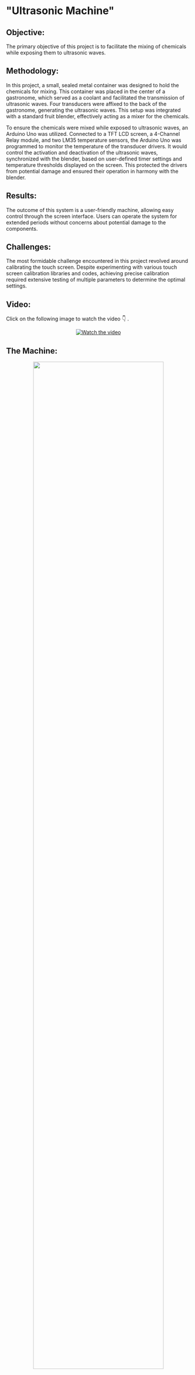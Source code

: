 # "Ultrasonic Machine"

## Objective:
The primary objective of this project is to facilitate the mixing of chemicals while exposing them to ultrasonic waves.

## Methodology:
In this project, a small, sealed metal container was designed to hold the chemicals for mixing. This container was placed in the center of a gastronome, which served as a coolant and facilitated the transmission of ultrasonic waves. Four transducers were affixed to the back of the gastronome, generating the ultrasonic waves. This setup was integrated with a standard fruit blender, effectively acting as a mixer for the chemicals.

To ensure the chemicals were mixed while exposed to ultrasonic waves, an Arduino Uno was utilized. Connected to a TFT LCD screen, a 4-Channel Relay module, and two LM35 temperature sensors, the Arduino Uno was programmed to monitor the temperature of the transducer drivers. It would control the activation and deactivation of the ultrasonic waves, synchronized with the blender, based on user-defined timer settings and temperature thresholds displayed on the screen. This protected the drivers from potential damage and ensured their operation in harmony with the blender.

## Results:
The outcome of this system is a user-friendly machine, allowing easy control through the screen interface. Users can operate the system for extended periods without concerns about potential damage to the components.

## Challenges:
The most formidable challenge encountered in this project revolved around calibrating the touch screen. Despite experimenting with various touch screen calibration libraries and codes, achieving precise calibration required extensive testing of multiple parameters to determine the optimal settings.

## Video:
Click on the following image to watch the video :point_down: .
<div align="center">
  
  [![Watch the video](https://img.youtube.com/vi/cr0KCuOyJqo/hqdefault.jpg)](https://www.youtube.com/embed/cr0KCuOyJqo)
</div>

## The Machine:
<p align="center" width="100%">
  <img width="84%" src="https://github.com/MoaRajj/Ultrasonic_Machine/assets/93192572/44661597-f84f-4d9b-a169-42308a4eb4d5">
  <img width="30%" src="https://github.com/MoaRajj/Ultrasonic_Machine/assets/93192572/d01c05e9-a42e-4bdc-aee4-9cf16ddfeb65">
  <img width="53%" src="https://github.com/MoaRajj/Ultrasonic_Machine/assets/93192572/423d3a22-40dc-4f3f-ab9c-20232a02e503">
</p>

## The Electrical Box:
<p align="center" width="100%">
  <img width="20%" src="https://github.com/MoaRajj/Ultrasonic_Machine/assets/93192572/1efc7371-aaa8-4ab8-b283-feff682e6f26">
  <img width="35%" src="https://github.com/MoaRajj/Ultrasonic_Machine/assets/93192572/d8bec920-72da-44ad-83e7-67542ddc6054">
  <img width="35%" src="https://github.com/MoaRajj/Ultrasonic_Machine/assets/93192572/e38d2b69-4db3-4f7d-b43a-4ecefbd09d00">
</p>
<p align="center" width="100%">
  <img width="50%" src="https://github.com/MoaRajj/Ultrasonic_Machine/assets/93192572/e4b3ab7c-0594-4355-b9fa-4c6fc5e4d664">
</p>
<p align="center" width="100%">
  <img width="24%" src="https://github.com/MoaRajj/Ultrasonic_Machine/assets/93192572/873a92ab-18cc-43e7-a83c-1f3aacd854b8">
  <img width="24%" src="https://github.com/MoaRajj/Ultrasonic_Machine/assets/93192572/649d2c80-51f0-4b01-bbe2-755fab8e998b">
  <img width="42%" src="https://github.com/MoaRajj/Ultrasonic_Machine/assets/93192572/4405c313-7eea-4c01-878d-28c01d30ea21">
</p>

## Screen User Interface:
<p align="center" width="100%">
  <img width="50%" src="https://github.com/MoaRajj/Ultrasonic_Machine/assets/93192572/4c95c58a-b8e2-4ab3-a831-9be4d2a82003">
</p>

## Computer User Interface:
<p align="center">
  <img src="https://github.com/MoaRajj/Ultrasonic_Machine/assets/93192572/07b8e0f3-ca11-471b-ada0-6222301909d0">
</p>
